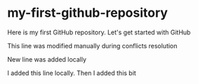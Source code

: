# my-first-github-repository
Here is my first GitHub repository. Let's get started with GitHub

This line was modified manually during conflicts resolution

New line was added locally

I added this line locally. Then I added this bit